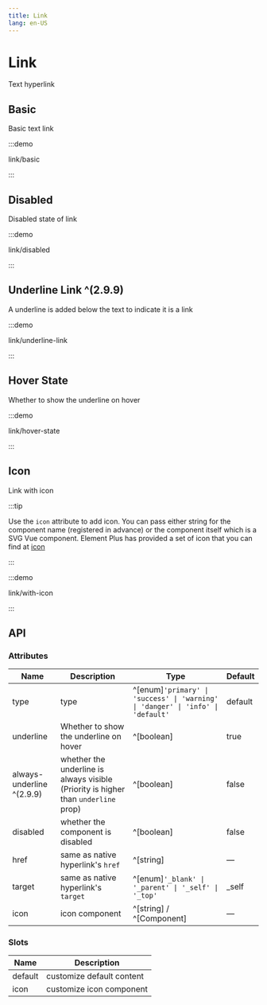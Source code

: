 ```yaml
---
title: Link
lang: en-US
---
```


# Link

Text hyperlink

## Basic

Basic text link

:::demo

link/basic

:::

## Disabled

Disabled state of link

:::demo

link/disabled

:::

## Underline Link ^(2.9.9)

A underline is added below the text to indicate it is a link

:::demo

link/underline-link

:::

## Hover State

Whether to show the underline on hover

:::demo

link/hover-state

:::

## Icon

Link with icon

:::tip

Use the `icon` attribute to add icon. You can pass either string for the component name (registered in advance) or the component itself which is a SVG Vue component. Element Plus has provided a set of icon that you can find at [icon](/en-US/component/icon)

:::

:::demo

link/with-icon

:::

## API

### Attributes

| Name                      | Description                                                                        | Type                                                                            | Default |
| ------------------------- | ---------------------------------------------------------------------------------- | ------------------------------------------------------------------------------- | ------- |
| type                      | type                                                                               | ^[enum]`'primary' \| 'success' \| 'warning' \| 'danger' \| 'info' \| 'default'` | default |
| underline                 | Whether to show the underline on hover                                             | ^[boolean]                                                                      | true    |
| always-underline ^(2.9.9) | whether the underline is always visible (Priority is higher than `underline` prop) | ^[boolean]                                                                      | false   |
| disabled                  | whether the component is disabled                                                  | ^[boolean]                                                                      | false   |
| href                      | same as native hyperlink's `href`                                                  | ^[string]                                                                       | —       |
| target                    | same as native hyperlink's `target`                                                | ^[enum]`'_blank' \| '_parent' \| '_self' \| '_top'`                             | \_self  |
| icon                      | icon component                                                                     | ^[string] / ^[Component]                                                        | —       |

### Slots

| Name    | Description               |
| ------- | ------------------------- |
| default | customize default content |
| icon    | customize icon component  |
